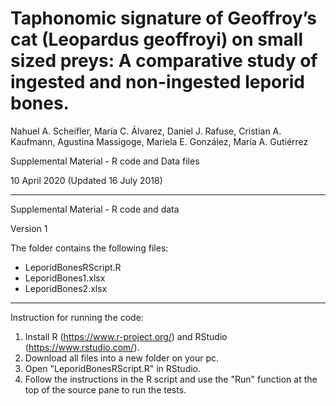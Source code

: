 # Taphonomic signature of Geoffroy’s cat (Leopardus geoffroyi) on small sized preys: A comparative study of ingested and non-ingested leporid bones.

Nahuel A. Scheifler, María C. Álvarez, Daniel J. Rafuse, Cristian A. Kaufmann, Agustina Massigoge, Mariela E. González, María A. Gutiérrez

Supplemental Material - R code and Data files

10 April 2020 (Updated 16 July 2018)

-------------------------------------------------------------------------------------------------------------------------------------------------

Supplemental Material - R code and data 

Version 1

The folder contains the following files:
- LeporidBonesRScript.R
- LeporidBones1.xlsx
- LeporidBones2.xlsx

-------------------------------------------------------------------------------------------------------------------------------------------------

Instruction for running the code:

1. Install R (https://www.r-project.org/) and RStudio (https://www.rstudio.com/).
2. Download all files into a new folder on your pc.
3. Open "LeporidBonesRScript.R" in RStudio.
4. Follow the instructions in the R script and use the "Run" function at the top of the source pane to run the tests.
